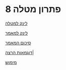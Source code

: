 # פתרון מטלה 8



[לינק למטלה](https://github.com/erelsgl-at-ariel/research-5783/blob/main/08-research-implementation/homework.pdf)

[לינק למאמר](https://github.com/VictoKu1/ResearchAlgorithmsCourse1/blob/main/Article/2022%2C%20Chaya%20Amos%20Noam%2C%20Socially%20aware%20assignment%20of%20passengers%20in%20ride%20sharing.pdf) 

[סיכום המאמר](https://github.com/VictoKu1/ResearchAlgorithmsCourse1/blob/main/Ex2/Ex2.pdf) 

[דוגמאות הרצה](https://github.com/VictoKu1/ResearchAlgorithmsCourse1/blob/main/Ex4/Ex4.pdf)|



[מימוש](https://github.com/VictoKu1/networkx/blob/main/networkx/algorithms/approximation/social_aware_assignment_of_passengers_in_ridesharing.py)